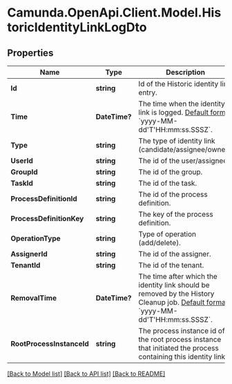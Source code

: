# Camunda.OpenApi.Client.Model.HistoricIdentityLinkLogDto

## Properties

Name | Type | Description | Notes
------------ | ------------- | ------------- | -------------
**Id** | **string** | Id of the Historic identity link entry. | [optional] 
**Time** | **DateTime?** | The time when the identity link is logged.  [Default format](https://docs.camunda.org/manual/7.21/reference/rest/overview/date-format/) &#x60;yyyy-MM-dd&#39;T&#39;HH:mm:ss.SSSZ&#x60;. | [optional] 
**Type** | **string** | The type of identity link (candidate/assignee/owner). | [optional] 
**UserId** | **string** | The id of the user/assignee. | [optional] 
**GroupId** | **string** | The id of the group. | [optional] 
**TaskId** | **string** | The id of the task. | [optional] 
**ProcessDefinitionId** | **string** | The id of the process definition. | [optional] 
**ProcessDefinitionKey** | **string** | The key of the process definition. | [optional] 
**OperationType** | **string** | Type of operation (add/delete). | [optional] 
**AssignerId** | **string** | The id of the assigner. | [optional] 
**TenantId** | **string** | The id of the tenant. | [optional] 
**RemovalTime** | **DateTime?** | The time after which the identity link should be removed by the History Cleanup job.  [Default format](https://docs.camunda.org/manual/7.21/reference/rest/overview/date-format/) &#x60;yyyy-MM-dd&#39;T&#39;HH:mm:ss.SSSZ&#x60;. | [optional] 
**RootProcessInstanceId** | **string** | The process instance id of the root process instance that initiated the process containing this identity link. | [optional] 

[[Back to Model list]](../README.md#documentation-for-models) [[Back to API list]](../README.md#documentation-for-api-endpoints) [[Back to README]](../README.md)

